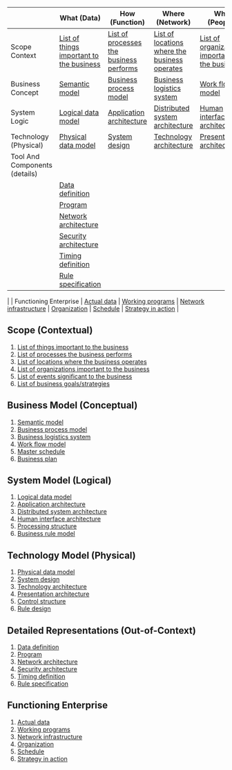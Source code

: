 | | What (Data) | How (Function) | Where (Network) | Who (People) | When (Time) | Why (Motivation) |
|---|---|---|---|---|---|---|
| Scope Context | [List of things important to the business](https://pubs.opengroup.org/architecture/togaf8-doc/arch/chap39.html#tag_39_03_01) | [List of processes the business performs](https://pubs.opengroup.org/architecture/togaf8-doc/arch/chap39.html#tag_39_04_01) | [List of locations where the business operates](https://pubs.opengroup.org/architecture/togaf8-doc/arch/chap39.html#tag_39_05_01) | [List of organizations important to the business](https://pubs.opengroup.org/architecture/togaf8-doc/arch/chap39.html#tag_39_06_01) | [List of events significant to the business](https://pubs.opengroup.org/architecture/togaf8-doc/arch/chap39.html#tag_39_07_01) | [List of business goals/strategies](https://pubs.opengroup.org/architecture/togaf8-doc/arch/chap39.html#tag_39_08_01) |
| Business Concept | [Semantic model](https://pubs.opengroup.org/architecture/togaf8-doc/arch/chap39.html#tag_39_03_02) | [Business process model](https://pubs.opengroup.org/architecture/togaf8-doc/arch/chap39.html#tag_39_04_02) | [Business logistics system](https://pubs.opengroup.org/architecture/togaf8-doc/arch/chap39.html#tag_39_05_02) | [Work flow model](https://pubs.opengroup.org/architecture/togaf8-doc/arch/chap39.html#tag_39_06_02) | [Master schedule](https://pubs.opengroup.org/architecture/togaf8-doc/arch/chap39.html#tag_39_07_02) | [Business plan](https://pubs.opengroup.org/architecture/togaf8-doc/arch/chap39.html#tag_39_08_02) |
| System Logic | [Logical data model](https://pubs.opengroup.org/architecture/togaf8-doc/arch/chap39.html#tag_39_03_03) | [Application architecture](https://pubs.opengroup.org/architecture/togaf8-doc/arch/chap39.html#tag_39_04_03) | [Distributed system architecture](https://pubs.opengroup.org/architecture/togaf8-doc/arch/chap39.html#tag_39_05_03) | [Human interface architecture](https://pubs.opengroup.org/architecture/togaf8-doc/arch/chap39.html#tag_39_06_03) | [Processing structure](https://pubs.opengroup.org/architecture/togaf8-doc/arch/chap39.html#tag_39_07_03) | [Business rule model](https://pubs.opengroup.org/architecture/togaf8-doc/arch/chap39.html#tag_39_08_03) |
| Technology (Physical) | [Physical data model](https://pubs.opengroup.org/architecture/togaf8-doc/arch/chap39.html#tag_39_03_04) | [System design](https://pubs.opengroup.org/architecture/togaf8-doc/arch/chap39.html#tag_39_04_04) | [Technology architecture](https://pubs.opengroup.org/architecture/togaf8-doc/arch/chap39.html#tag_39_05_04) | [Presentation architecture](https://pubs.opengroup.org/architecture/togaf8-doc/arch/chap39.html#tag_39_06_04) | [Control structure](https://pubs.opengroup.org/architecture/togaf8-doc/arch/chap39.html#tag_39_07_04) | [Rule design](https://pubs.opengroup.org/architecture/togaf8-doc/arch/chap39.html#tag_39_08_04) |
| Tool And Components (details) 
	| [Data definition](https://pubs.opengroup.org/architecture/togaf8-doc/arch/chap39.html#tag_39_03_05) 
	| [Program](https://pubs.opengroup.org/architecture/togaf8-doc/arch/chap39.html#tag_39_04_05) 
	| [Network architecture](https://pubs.opengroup.org/architecture/togaf8-doc/arch/chap39.html#tag_39_05_05) 
	| [Security architecture](https://pubs.opengroup.org/architecture/togaf8-doc/arch/chap39.html#tag_39_06_05) 
	| [Timing definition](https://pubs.opengroup.org/architecture/togaf8-doc/arch/chap39.html#tag_39_07_05) 
	| [Rule specification](https://pubs.opengroup.org/architecture/togaf8-doc/arch/chap39.html#tag_39_08_05) 
|
| Functioning Enterprise 
	| [Actual data](https://pubs.opengroup.org/architecture/togaf8-doc/arch/chap39.html#tag_39_03_06) 
	| [Working programs](https://pubs.opengroup.org/architecture/togaf8-doc/arch/chap39.html#tag_39_04_06) 
	| [Network infrastructure](https://pubs.opengroup.org/architecture/togaf8-doc/arch/chap39.html#tag_39_05_06) 
	| [Organization](https://pubs.opengroup.org/architecture/togaf8-doc/arch/chap39.html#tag_39_06_06) 
	| [Schedule](https://pubs.opengroup.org/architecture/togaf8-doc/arch/chap39.html#tag_39_07_06) 
	| [Strategy in action](https://pubs.opengroup.org/architecture/togaf8-doc/arch/chap39.html#tag_39_08_06) 
|

## Scope (Contextual)
1. [List of things important to the business](https://pubs.opengroup.org/architecture/togaf8-doc/arch/chap39.html#tag_39_03_01)
2. [List of processes the business performs](https://pubs.opengroup.org/architecture/togaf8-doc/arch/chap39.html#tag_39_04_01)
3. [List of locations where the business operates](https://pubs.opengroup.org/architecture/togaf8-doc/arch/chap39.html#tag_39_05_01)
4. [List of organizations important to the business](https://pubs.opengroup.org/architecture/togaf8-doc/arch/chap39.html#tag_39_06_01)
5. [List of events significant to the business](https://pubs.opengroup.org/architecture/togaf8-doc/arch/chap39.html#tag_39_07_01)
6. [List of business goals/strategies](https://pubs.opengroup.org/architecture/togaf8-doc/arch/chap39.html#tag_39_08_01)

## Business Model (Conceptual)
1. [Semantic model](https://pubs.opengroup.org/architecture/togaf8-doc/arch/chap39.html#tag_39_03_02)
2. [Business process model](https://pubs.opengroup.org/architecture/togaf8-doc/arch/chap39.html#tag_39_04_02)
3. [Business logistics system](https://pubs.opengroup.org/architecture/togaf8-doc/arch/chap39.html#tag_39_05_02)
4. [Work flow model](https://pubs.opengroup.org/architecture/togaf8-doc/arch/chap39.html#tag_39_06_02)
5. [Master schedule](https://pubs.opengroup.org/architecture/togaf8-doc/arch/chap39.html#tag_39_07_02)
6. [Business plan](https://pubs.opengroup.org/architecture/togaf8-doc/arch/chap39.html#tag_39_08_02)

## System Model (Logical)
1. [Logical data model](https://pubs.opengroup.org/architecture/togaf8-doc/arch/chap39.html#tag_39_03_03)
2. [Application architecture](https://pubs.opengroup.org/architecture/togaf8-doc/arch/chap39.html#tag_39_04_03)
3. [Distributed system architecture](https://pubs.opengroup.org/architecture/togaf8-doc/arch/chap39.html#tag_39_05_03)
4. [Human interface architecture](https://pubs.opengroup.org/architecture/togaf8-doc/arch/chap39.html#tag_39_06_03)
5. [Processing structure](https://pubs.opengroup.org/architecture/togaf8-doc/arch/chap39.html#tag_39_07_03)
6. [Business rule model](https://pubs.opengroup.org/architecture/togaf8-doc/arch/chap39.html#tag_39_08_03)

## Technology Model (Physical)
1. [Physical data model](https://pubs.opengroup.org/architecture/togaf8-doc/arch/chap39.html#tag_39_03_04)
2. [System design](https://pubs.opengroup.org/architecture/togaf8-doc/arch/chap39.html#tag_39_04_04)
3. [Technology architecture](https://pubs.opengroup.org/architecture/togaf8-doc/arch/chap39.html#tag_39_05_04)
4. [Presentation architecture](https://pubs.opengroup.org/architecture/togaf8-doc/arch/chap39.html#tag_39_06_04)
5. [Control structure](https://pubs.opengroup.org/architecture/togaf8-doc/arch/chap39.html#tag_39_07_04)
6. [Rule design](https://pubs.opengroup.org/architecture/togaf8-doc/arch/chap39.html#tag_39_08_04)

## Detailed Representations (Out-of-Context)
1. [Data definition](https://pubs.opengroup.org/architecture/togaf8-doc/arch/chap39.html#tag_39_03_05)
2. [Program](https://pubs.opengroup.org/architecture/togaf8-doc/arch/chap39.html#tag_39_04_05)
3. [Network architecture](https://pubs.opengroup.org/architecture/togaf8-doc/arch/chap39.html#tag_39_05_05)
4. [Security architecture](https://pubs.opengroup.org/architecture/togaf8-doc/arch/chap39.html#tag_39_06_05)
5. [Timing definition](https://pubs.opengroup.org/architecture/togaf8-doc/arch/chap39.html#tag_39_07_05)
6. [Rule specification](https://pubs.opengroup.org/architecture/togaf8-doc/arch/chap39.html#tag_39_08_05)

## Functioning Enterprise
1. [Actual data](https://pubs.opengroup.org/architecture/togaf8-doc/arch/chap39.html#tag_39_03_06)
2. [Working programs](https://pubs.opengroup.org/architecture/togaf8-doc/arch/chap39.html#tag_39_04_06)
3. [Network infrastructure](https://pubs.opengroup.org/architecture/togaf8-doc/arch/chap39.html#tag_39_05_06)
4. [Organization](https://pubs.opengroup.org/architecture/togaf8-doc/arch/chap39.html#tag_39_06_06)
5. [Schedule](https://pubs.opengroup.org/architecture/togaf8-doc/arch/chap39.html#tag_39_07_06)
6. [Strategy in action](https://pubs.opengroup.org/architecture/togaf8-doc/arch/chap39.html#tag_39_08_06)
